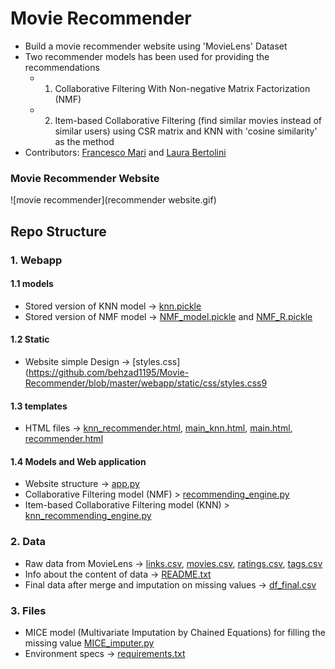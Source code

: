 # Movie Recommender
* Build a movie recommender website using 'MovieLens' Dataset
* Two recommender models has been used for providing the recommendations
    + 1. Collaborative Filtering With Non-negative Matrix Factorization (NMF)
    + 2. Item-based Collaborative Filtering (find similar movies instead of similar users) using CSR matrix and KNN with 'cosine similarity' as the method
* Contributors: [Francesco Mari](https://github.com/fra-mari) and [Laura Bertolini](https://github.com/Rellino)
### Movie Recommender Website
![movie recommender](recommender website.gif)

## Repo Structure

### 1. Webapp
#### 1.1 models
* Stored version of KNN model -> [knn.pickle](https://github.com/behzad1195/Movie-Recommender/blob/master/webapp/models/knn.pickle)
* Stored version of NMF model -> [NMF_model.pickle](https://github.com/behzad1195/Movie-Recommender/blob/master/webapp/models/NMF_model.pickle) and [NMF_R.pickle](https://github.com/behzad1195/Movie-Recommender/blob/master/webapp/models/NMF_R.pickle)

#### 1.2 Static
* Website simple Design -> [styles.css](https://github.com/behzad1195/Movie-Recommender/blob/master/webapp/static/css/styles.css9

#### 1.3 templates
* HTML files -> [knn_recommender.html](https://github.com/behzad1195/Movie-Recommender/blob/master/webapp/templates/knn_recommender.html), [main_knn.html](https://github.com/behzad1195/Movie-Recommender/blob/master/webapp/templates/mian_knn.html), [main.html](https://github.com/behzad1195/Movie-Recommender/blob/master/webapp/templates/mian.html), [recommender.html](https://github.com/behzad1195/Movie-Recommender/blob/master/webapp/templates/recommender.html)

#### 1.4 Models and Web application
* Website structure -> [app.py](https://github.com/behzad1195/Movie-Recommender/blob/master/webapp/app.py)
* Collaborative Filtering model (NMF) > [recommending_engine.py](https://github.com/behzad1195/Movie-Recommender/blob/master/webapp/recommending_engine.py)
* Item-based Collaborative Filtering model (KNN) > [knn_recommending_engine.py](https://github.com/behzad1195/Movie-Recommender/blob/master/webapp/knn_recommending_engine.py)

### 2. Data
* Raw data from MovieLens -> [links.csv](https://github.com/behzad1195/Movie-Recommender/blob/master/data/raw/links.csv), [movies.csv](https://github.com/behzad1195/Movie-Recommender/blob/master/data/raw/movies.csv), [ratings.csv](https://github.com/behzad1195/Movie-Recommender/blob/master/data/raw/ratings.csv), [tags.csv](https://github.com/behzad1195/Movie-Recommender/blob/master/data/raw/tags.csv)
* Info about the content of data -> [README.txt](https://github.com/behzad1195/Movie-Recommender/blob/master/data/raw/README.txt)
* Final data after merge and imputation on missing values -> [df_final.csv](https://github.com/behzad1195/Movie-Recommender/blob/master/data/preprocessed/df_final.csv)

### 3. Files 
* MICE model (Multivariate Imputation by Chained Equations) for filling the missing value [MICE_imputer.py](https://github.com/behzad1195/Movie-Recommender/blob/master/MICE_imputer.py)
* Environment specs -> [requirements.txt](https://github.com/behzad1195/Movie-Recommender/blob/master/requirements.txt) 
